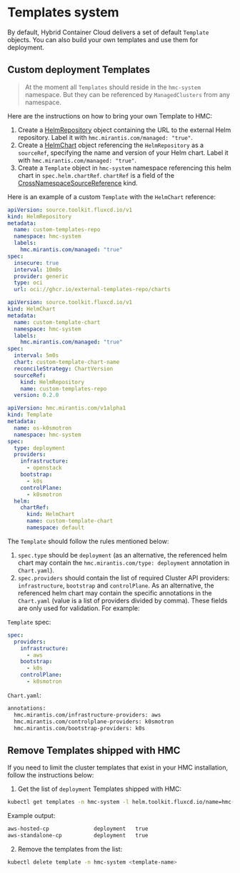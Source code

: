 # Templates system

By default, Hybrid Container Cloud delivers a set of default `Template` objects. You can also build your own templates
and use them for deployment.

## Custom deployment Templates

> At the moment all `Templates` should reside in the `hmc-system` namespace. But they can be referenced
> by `ManagedClusters` from any namespace.

Here are the instructions on how to bring your own Template to HMC:

1. Create a [HelmRepository](https://fluxcd.io/flux/components/source/helmrepositories/) object containing the URL to the
external Helm repository. Label it with `hmc.mirantis.com/managed: "true"`.
2. Create a [HelmChart](https://fluxcd.io/flux/components/source/helmcharts/) object referencing the `HelmRepository` as a
`sourceRef`, specifying the name and version of your Helm chart. Label it with `hmc.mirantis.com/managed: "true"`.
3. Create a `Template` object in `hmc-system` namespace referencing this helm chart in `spec.helm.chartRef`.
`chartRef` is a field of the
[CrossNamespaceSourceReference](https://fluxcd.io/flux/components/helm/api/v2/#helm.toolkit.fluxcd.io/v2.CrossNamespaceSourceReference) kind.

Here is an example of a custom `Template` with the `HelmChart` reference:

```yaml
apiVersion: source.toolkit.fluxcd.io/v1
kind: HelmRepository
metadata:
  name: custom-templates-repo
  namespace: hmc-system
  labels:
    hmc.mirantis.com/managed: "true"
spec:
  insecure: true
  interval: 10m0s
  provider: generic
  type: oci
  url: oci://ghcr.io/external-templates-repo/charts
```

```yaml
apiVersion: source.toolkit.fluxcd.io/v1
kind: HelmChart
metadata:
  name: custom-template-chart
  namespace: hmc-system
  labels:
    hmc.mirantis.com/managed: "true"
spec:
  interval: 5m0s
  chart: custom-template-chart-name
  reconcileStrategy: ChartVersion
  sourceRef:
    kind: HelmRepository
    name: custom-templates-repo
  version: 0.2.0
```

```yaml
apiVersion: hmc.mirantis.com/v1alpha1
kind: Template
metadata:
  name: os-k0smotron
  namespace: hmc-system
spec:
  type: deployment
  providers:
    infrastructure:
      - openstack
    bootstrap:
      - k0s
    controlPlane:
      - k0smotron
  helm:
    chartRef:
      kind: HelmChart
      name: custom-template-chart
      namespace: default
```

The `Template` should follow the rules mentioned below:
1. `spec.type` should be `deployment` (as an alternative, the referenced helm chart may contain the
`hmc.mirantis.com/type: deployment` annotation in `Chart.yaml`).
2. `spec.providers` should contain the list of required Cluster API providers: `infrastructure`, `bootstrap` and
`controlPlane`. As an alternative, the referenced helm chart may contain the specific annotations in the
`Chart.yaml` (value is a list of providers divided by comma). These fields are only used for validation. For example:

`Template` spec:

```yaml
spec:
  providers:
    infrastructure:
      - aws
    bootstrap:
      - k0s
    controlPlane:
      - k0smotron
```

`Chart.yaml`:

```bash
annotations:
  hmc.mirantis.com/infrastructure-providers: aws
  hmc.mirantis.com/controlplane-providers: k0smotron
  hmc.mirantis.com/bootstrap-providers: k0s
```

## Remove Templates shipped with HMC

If you need to limit the cluster templates that exist in your HMC installation, follow the instructions below:

1. Get the list of `deployment` Templates shipped with HMC:

```bash
kubectl get templates -n hmc-system -l helm.toolkit.fluxcd.io/name=hmc-templates  | grep deployment
```

Example output:
```bash
aws-hosted-cp              deployment   true
aws-standalone-cp          deployment   true
```

2. Remove the templates from the list:

```bash
kubectl delete template -n hmc-system <template-name>

```
<!---
TODO: document `--create-template=false` controller flag once the templates are limited to deployment templates only.
-->
